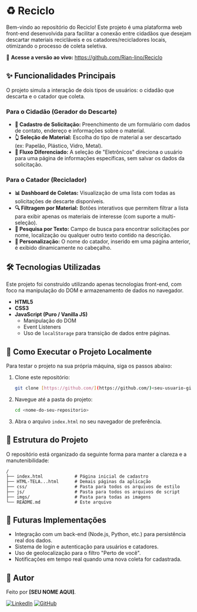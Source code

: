 # ♻️ Reciclo

Bem-vindo ao repositório do Reciclo! Este projeto é uma plataforma web front-end desenvolvida para facilitar a conexão entre cidadãos que desejam descartar materiais recicláveis e os catadores/recicladores locais, otimizando o processo de coleta seletiva.

🔗 **Acesse a versão ao vivo:** https://github.com/Rian-lino/Reciclo

## ✨ Funcionalidades Principais

O projeto simula a interação de dois tipos de usuários: o cidadão que descarta e o catador que coleta.

### Para o Cidadão (Gerador do Descarte)
* **📝 Cadastro de Solicitação:** Preenchimento de um formulário com dados de contato, endereço e informações sobre o material.
* **👆 Seleção de Material:** Escolha do tipo de material a ser descartado (ex: Papelão, Plástico, Vidro, Metal).
* **🔀 Fluxo Diferenciado:** A seleção de "Eletrônicos" direciona o usuário para uma página de informações específicas, sem salvar os dados da solicitação.

### Para o Catador (Reciclador)
* **📊 Dashboard de Coletas:** Visualização de uma lista com todas as solicitações de descarte disponíveis.
* **🔍 Filtragem por Material:** Botões interativos que permitem filtrar a lista para exibir apenas os materiais de interesse (com suporte a multi-seleção).
* **🔎 Pesquisa por Texto:** Campo de busca para encontrar solicitações por nome, localização ou qualquer outro texto contido na descrição.
* **👤 Personalização:** O nome do catador, inserido em uma página anterior, é exibido dinamicamente no cabeçalho.

## 🛠️ Tecnologias Utilizadas

Este projeto foi construído utilizando apenas tecnologias front-end, com foco na manipulação do DOM e armazenamento de dados no navegador.

* **HTML5**
* **CSS3**
* **JavaScript (Puro / Vanilla JS)**
    * Manipulação do DOM
    * Event Listeners
    * Uso de `localStorage` para transição de dados entre páginas.

## 🚀 Como Executar o Projeto Localmente

Para testar o projeto na sua própria máquina, siga os passos abaixo:

1.  Clone este repositório:
    ```bash
    git clone [https://github.com/](https://github.com/)<seu-usuario-github>/<nome-do-seu-repositorio>.git
    ```
2.  Navegue até a pasta do projeto:
    ```bash
    cd <nome-do-seu-repositorio>
    ```
3.  Abra o arquivo `index.html` no seu navegador de preferência.

## 📂 Estrutura do Projeto

O repositório está organizado da seguinte forma para manter a clareza e a manutenibilidade:

```
/
├── index.html            # Página inicial de cadastro
├── HTML-TELA...html      # Demais páginas da aplicação
├── css/                  # Pasta para todos os arquivos de estilo
├── js/                   # Pasta para todos os arquivos de script
├── imgs/                 # Pasta para todas as imagens
└── README.md             # Este arquivo
```

## 🔮 Futuras Implementações

* Integração com um back-end (Node.js, Python, etc.) para persistência real dos dados.
* Sistema de login e autenticação para usuários e catadores.
* Uso de geolocalização para o filtro "Perto de você".
* Notificações em tempo real quando uma nova coleta for cadastrada.

## 👤 Autor

Feito por **[SEU NOME AQUI]**.

[![LinkedIn](https://img.shields.io/badge/LinkedIn-0077B5?style=for-the-badge&logo=linkedin&logoColor=white)]([SEU-LINK-DO-LINKEDIN-AQUI])
[![GitHub](https://img.shields.io/badge/GitHub-181717?style=for-the-badge&logo=github&logoColor=white)](https://github.com/<seu-usuario-github>/)
